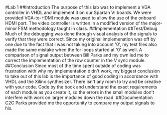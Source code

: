 #Lab 1
##Introduction
The purpose of this lab was to implement a VGA controller in VHDL and implement it on our Spartan VI boards.  We were provided VGA-to-HDMI module was used to allow the use of the onboard HDMI port.  The video controller is written in a modified version of the major-minor FSM methodology taught in class.
##Implementation
##Test/Debug
Much of the debugging was done through visual analysis of the signals to verify that they were correct.  Since my original implemenation was off by one due to the fact that I was not taking into account '0', my test files also made the same mistake when the for loops started at '0' as well.  A comparison of signal output between Bill Parks and my own led me to correct the implementation of the row counter in the V sync module.
##Conclusion
Since most of the time spent outside of coding was frustration with why my implementation didn't work, my biggest conclusion to take out of this lab is the importance of good coding in accordance with VHDL and the Xilinx synthesizer.  There isn't any room to try and be creative with your code.  Code by the book and understand the exact requirements of each module as you create it, so the errors in the small modules don't interfere with work on larger modules down the road.
##Documentation
C2C Parks provided me the opportunity to compare my output signals to his.
